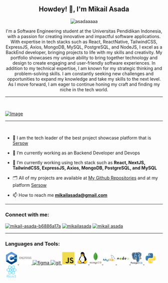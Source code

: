 <h2 align="center">Howdey! 👋, I'm Mikail Asada</h2>

<p align="center"> <img src="https://komarev.com/ghpvc/?username=asadaaaaa&label=Profile%20views&color=0e75b6&style=flat" alt="asadaaaaa" /> </p>
<p align="center">I'm a Software Engineering student at the Universitas Pendidikan Indonesia, with a passion for creating innovative and impactful software applications. With expertise in tech stacks such as React, ReactNative, TailwindCSS, ExpressJS, Axios, MongoDB, MySQL, PostgreSQL, and NodeJS, I excel as a BackEnd developer, bringing projects to life with my skills and creativity. My portfolio showcases my unique ability to bring together technology and design to create engaging and user-friendly software experiences. In addition to my technical expertise, I am known for my strategic thinking and problem-solving skills. I am constantly seeking new challenges and opportunities to expand my knowledge and take my skills to the next level. As I move forward, I am eager to continue honing my craft and finding my niche in the tech world.</p>
<hr>
<br>

[![Image](https://holopin.me/asada)](https://holopin.io/@asada)

<hr>
<br>

- 🌟 I am the tech leader of the best project showcase platform that is [Sersow](https://beta.sersow.otech.id)

- 🔭 I’m currently working as an Backend Developer and Devops

- 🌱 I’m currently working using tech stack such as **React, NextJS, TailwindCSS, ExpressJS, Axios, MongoDB, PostgreSQL, and MySQL**

- 🗂️ All of my projects are available at [My Github Repositories](https://github.com/Asadaaaaa?tab=repositories) and at my platform [Sersow](https://beta.sersow.otech.id/profile/asada)

- 📫 How to reach me **mikailasada@gmail.com**

<hr>

<h3 align="left">Connect with me:</h3>
<p align="left">
<a href="https://linkedin.com/in/mikail-asada-b6886a17a" target="blank"><img align="center" src="https://raw.githubusercontent.com/rahuldkjain/github-profile-readme-generator/master/src/images/icons/Social/linked-in-alt.svg" alt="mikail-asada-b6886a17a" height="30" width="40" /></a>
<a href="https://instagram.com/mikailasada" target="blank"><img align="center" src="https://raw.githubusercontent.com/rahuldkjain/github-profile-readme-generator/master/src/images/icons/Social/instagram.svg" alt="mikailasada" height="30" width="40" /></a>
<a href="https://www.youtube.com/@asada9318" target="blank"><img align="center" src="https://raw.githubusercontent.com/rahuldkjain/github-profile-readme-generator/master/src/images/icons/Social/youtube.svg" alt="mikail asada" height="30" width="40" /></a>
</p>

<hr>

<h3 align="left">Languages and Tools:</h3>
<p align="left"> <a href="https://www.w3schools.com/cpp/" target="_blank" rel="noreferrer"> <img src="https://raw.githubusercontent.com/devicons/devicon/master/icons/cplusplus/cplusplus-original.svg" alt="cplusplus" width="40" height="40"/> </a> <a href="https://expressjs.com" target="_blank" rel="noreferrer"> <img src="https://raw.githubusercontent.com/devicons/devicon/master/icons/express/express-original-wordmark.svg" alt="express" width="40" height="40"/> </a> <a href="https://www.figma.com/" target="_blank" rel="noreferrer"> <img src="https://www.vectorlogo.zone/logos/figma/figma-icon.svg" alt="figma" width="40" height="40"/> </a> <a href="https://git-scm.com/" target="_blank" rel="noreferrer"> <img src="https://www.vectorlogo.zone/logos/git-scm/git-scm-icon.svg" alt="git" width="40" height="40"/> </a> <a href="https://developer.mozilla.org/en-US/docs/Web/JavaScript" target="_blank" rel="noreferrer"> <img src="https://raw.githubusercontent.com/devicons/devicon/master/icons/javascript/javascript-original.svg" alt="javascript" width="40" height="40"/> </a> <a href="https://www.linux.org/" target="_blank" rel="noreferrer"> <img src="https://raw.githubusercontent.com/devicons/devicon/master/icons/linux/linux-original.svg" alt="linux" width="40" height="40"/> </a> <a href="https://www.mongodb.com/" target="_blank" rel="noreferrer"> <img src="https://raw.githubusercontent.com/devicons/devicon/master/icons/mongodb/mongodb-original-wordmark.svg" alt="mongodb" width="40" height="40"/> </a> <a href="https://www.mysql.com/" target="_blank" rel="noreferrer"> <img src="https://raw.githubusercontent.com/devicons/devicon/master/icons/mysql/mysql-original-wordmark.svg" alt="mysql" width="40" height="40"/> </a> <a href="https://nodejs.org" target="_blank" rel="noreferrer"> <img src="https://raw.githubusercontent.com/devicons/devicon/master/icons/nodejs/nodejs-original-wordmark.svg" alt="nodejs" width="40" height="40"/> </a> <a href="https://www.postgresql.org" target="_blank" rel="noreferrer"> <img src="https://raw.githubusercontent.com/devicons/devicon/master/icons/postgresql/postgresql-original-wordmark.svg" alt="postgresql" width="40" height="40"/> </a> <a href="https://www.python.org" target="_blank" rel="noreferrer"> <img src="https://raw.githubusercontent.com/devicons/devicon/master/icons/python/python-original.svg" alt="python" width="40" height="40"/> </a> <a href="https://reactjs.org/" target="_blank" rel="noreferrer"> <img src="https://raw.githubusercontent.com/devicons/devicon/master/icons/react/react-original-wordmark.svg" alt="react" width="40" height="40"/> </a> </p>
